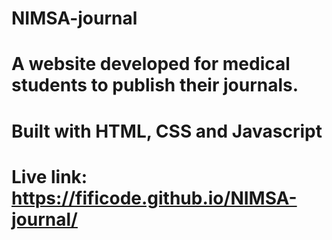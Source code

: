 # NIMSA-journal
# A website developed for medical students to publish their journals.
# Built with HTML, CSS and Javascript
# Live link: https://fificode.github.io/NIMSA-journal/
